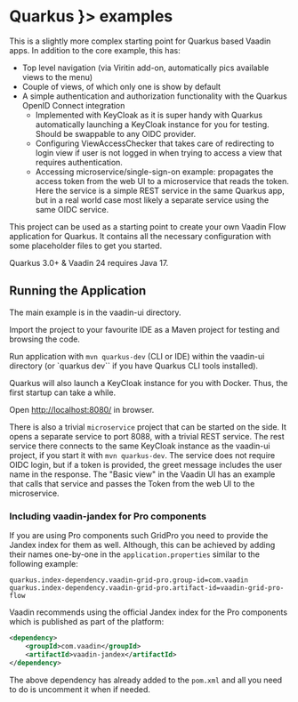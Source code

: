 # Quarkus }> examples

This is a slightly more complex starting point for Quarkus based Vaadin apps. In addition to the core example, this has:

 * Top level navigation (via Viritin add-on, automatically pics available views to the menu)
 * Couple of views, of which only one is show by default
 * A simple authentication and authorization functionality with the Quarkus OpenID Connect integration
   * Implemented with KeyCloak as it is super handy with Quarkus automatically launching a KeyCloak instance for you for testing. Should be swappable to any OIDC provider.
   * Configuring ViewAccessChecker that takes care of redirecting to login view if user is not logged in when trying to access a view that requires authentication.
   * Accessing microservice/single-sign-on example: propagates the access token from the web UI to a microservice that reads the token. Here the service is a simple REST service in the same Quarkus app, but in a real world case most likely a separate service using the same OIDC service.

This project can be used as a starting point to create your own Vaadin Flow application for Quarkus. It contains all the necessary configuration with some placeholder files to get you started.

Quarkus 3.0+ & Vaadin 24 requires Java 17.

## Running the Application

The main example is in the vaadin-ui directory.

Import the project to your favourite IDE as a Maven project for testing and browsing the code.

Run application with `mvn quarkus-dev` (CLI or IDE) within the vaadin-ui directory (or `quarkus dev`` if you have Quarkus CLI tools installed).

Quarkus will also launch a KeyCloak instance for you with Docker. Thus, the first startup can take a while.

Open [http://localhost:8080/](http://localhost:8080/) in browser.

There is also a trivial `microservice` project that can be started on the side. It opens a separate service to port 8088, with a trivial REST service. The rest service there connects to the same KeyCloak instance as the vaadin-ui project, if you start it with `mvn quarkus-dev`. The service does not require OIDC login, but if a token is provided, the greet message includes the user name in the response. The "Basic view" in the Vaadin UI has an example that calls that service and passes the Token from the web UI to the microservice.


### Including vaadin-jandex for Pro components

If you are using Pro components such GridPro you need to provide the Jandex index for them as well. 
Although, this can be achieved by adding their names one-by-one in the `application.properties` similar to the following example:
```properties
quarkus.index-dependency.vaadin-grid-pro.group-id=com.vaadin
quarkus.index-dependency.vaadin-grid-pro.artifact-id=vaadin-grid-pro-flow
```
Vaadin recommends using the official Jandex index for the Pro components which is published as part of the platform:
```xml
<dependency>
    <groupId>com.vaadin</groupId>
    <artifactId>vaadin-jandex</artifactId>
</dependency>
```
The above dependency has already added to the `pom.xml` and all you need to do is uncomment it when if needed. 

